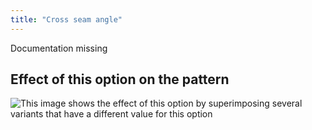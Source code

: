 ```yaml
---
title: "Cross seam angle"
---
```


<Fixme>

Documentation missing

</Fixme>

## Effect of this option on the pattern

![This image shows the effect of this option by superimposing several variants that have a different value for this option](paco_crossseamcurveangle_sample.svg "Effect of this option on the pattern")
